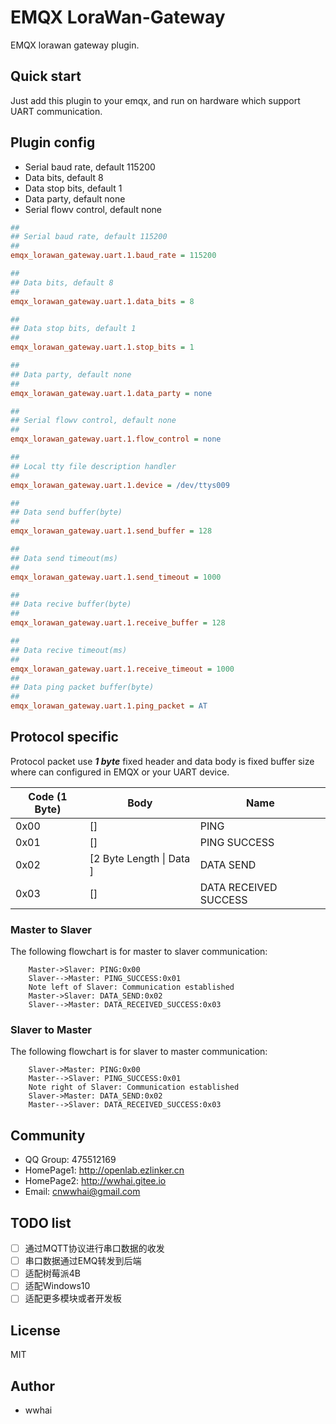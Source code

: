 # EMQX LoraWan-Gateway
EMQX lorawan gateway plugin.

## Quick start
Just add this plugin to your emqx, and run on hardware which support UART communication.

## Plugin config

- Serial baud rate, default 115200
- Data bits, default 8
- Data stop bits, default 1
- Data party, default none
- Serial flowv control, default none

```ini
##
## Serial baud rate, default 115200
##
emqx_lorawan_gateway.uart.1.baud_rate = 115200

##
## Data bits, default 8
##
emqx_lorawan_gateway.uart.1.data_bits = 8

##
## Data stop bits, default 1
##
emqx_lorawan_gateway.uart.1.stop_bits = 1

##
## Data party, default none
##
emqx_lorawan_gateway.uart.1.data_party = none

##
## Serial flowv control, default none
##
emqx_lorawan_gateway.uart.1.flow_control = none

##
## Local tty file description handler
##
emqx_lorawan_gateway.uart.1.device = /dev/ttys009

##
## Data send buffer(byte)
##
emqx_lorawan_gateway.uart.1.send_buffer = 128

##
## Data send timeout(ms)
##
emqx_lorawan_gateway.uart.1.send_timeout = 1000

##
## Data recive buffer(byte)
##
emqx_lorawan_gateway.uart.1.receive_buffer = 128

##
## Data recive timeout(ms)
##
emqx_lorawan_gateway.uart.1.receive_timeout = 1000
##
## Data ping packet buffer(byte)
##
emqx_lorawan_gateway.uart.1.ping_packet = AT

```

## Protocol specific
Protocol packet use ***1 byte*** fixed header and data body is fixed buffer size where can configured in EMQX or your UART device.

| Code (1 Byte) | Body                     | Name                  |
| ------------- | ------------------------ | --------------------- |
| 0x00          | []                       | PING                  |
| 0x01          | []                       | PING SUCCESS          |
| 0x02          | [2 Byte Length \| Data ] | DATA SEND             |
| 0x03          | []                       | DATA RECEIVED SUCCESS |

### Master to Slaver
The following flowchart is for master to slaver communication:

```sequence
    Master->Slaver: PING:0x00
    Slaver-->Master: PING_SUCCESS:0x01
    Note left of Slaver: Communication established
    Master->Slaver: DATA_SEND:0x02
    Slaver-->Master: DATA_RECEIVED_SUCCESS:0x03
```

### Slaver to Master
The following flowchart is for slaver to master communication:

```sequence
    Slaver->Master: PING:0x00
    Master-->Slaver: PING_SUCCESS:0x01
    Note right of Slaver: Communication established
    Slaver->Master: DATA_SEND:0x02
    Master-->Slaver: DATA_RECEIVED_SUCCESS:0x03

```

## Community
- QQ Group: 475512169
- HomePage1: http://openlab.ezlinker.cn
- HomePage2: http://wwhai.gitee.io
- Email: cnwwhai@gmail.com

## TODO list

- [ ] 通过MQTT协议进行串口数据的收发
- [ ] 串口数据通过EMQ转发到后端
- [ ] 适配树莓派4B
- [ ] 适配Windows10
- [ ] 适配更多模块或者开发板

## License
MIT
## Author
- wwhai
